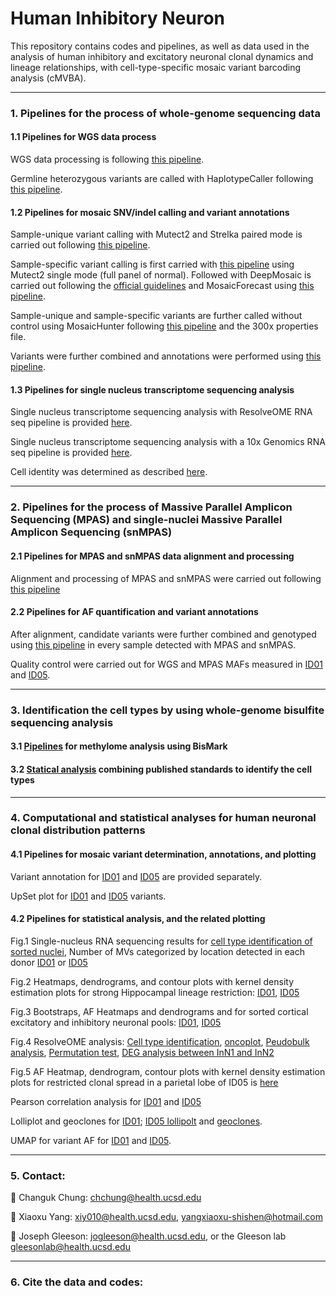 # Human Inhibitory Neuron
This repository contains codes and pipelines, as well as data used in the analysis of human inhibitory and excitatory neuronal clonal dynamics and lineage relationships, with cell-type-specific mosaic variant barcoding analysis (cMVBA). 

-----------------------------------

### 1. Pipelines for the process of whole-genome sequencing data

#### 1.1 Pipelines for WGS data process

WGS data processing is following [this pipeline](https://github.com/shishenyxx/Human_Inhibitory_Neurons/tree/main/Pipelines/Alignment).

Germline heterozygous variants are called with HaplotypeCaller following [this pipeline](https://github.com/shishenyxx/Sperm_control_cohort_mosaicism/tree/master/Pipelines/Preprocessing/Haplocaller).

#### 1.2 Pipelines for mosaic SNV/indel calling and variant annotations

Sample-unique variant calling with Mutect2 and Strelka paired mode is carried out following [this pipeline](https://github.com/shishenyxx/Adult_brain_somatic_mosaicism/tree/master/pipelines/WGS_SNV_indel_calling_pipeline/Mutect2_PM_Strelka2).

Sample-specific variant calling is first carried with [this pipeline](https://github.com/shishenyxx/Adult_brain_somatic_mosaicism/tree/master/pipelines/WGS_SNV_indel_calling_pipeline/Mutect2_single_mode) using Mutect2 single mode (full panel of normal). Followed with DeepMosaic is carried out following the [official guidelines](https://github.com/Virginiaxu/DeepMosaic) and MosaicForecast using [this pipeline](https://github.com/shishenyxx/Adult_brain_somatic_mosaicism/tree/master/pipelines/WGS_SNV_indel_calling_pipeline/MosaicForecast_pipeline).

Sample-unique and sample-specific variants are further called without control using MosaicHunter following [this pipeline](https://github.com/shishenyxx/Adult_brain_somatic_mosaicism/tree/master/pipelines/WGS_SNV_indel_calling_pipeline/MosaicHunter_single_mode_pipeline) and the 300x properties file.

Variants were further combined and annotations were performed using [this pipeline](https://github.com/shishenyxx/PASM/tree/master/Snakemake_pipeline). 

#### 1.3 Pipelines for single nucleus transcriptome sequencing analysis

Single nucleus transcriptome sequencing analysis with ResolveOME RNA seq pipeline is provided [here](https://github.com/shishenyxx/Human_Inhibitory_Neurons/tree/main/Pipelines/scRNAseq/ResolveOME).

Single nucleus transcriptome sequencing analysis with a 10x Genomics RNA seq pipeline is provided [here](https://github.com/shishenyxx/Human_Inhibitory_Neurons/blob/main/Analyses/20221223_7669_Ampliseq_QC/Bioskryb/Bioskryb_celltype_identificationV2_with_ref-Copy1.ipynb).

Cell identity was determined as described [here](https://github.com/shishenyxx/Human_Inhibitory_Neurons/blob/main/Analyses/20221223_7669_Ampliseq_QC/Bioskryb/Bioskryb_celltype_identificationV2.ipynb).
     
-----------------------------------

### 2. Pipelines for the process of Massive Parallel Amplicon Sequencing (MPAS) and single-nuclei Massive Parallel Amplicon Sequencing (snMPAS)

#### 2.1 Pipelines for MPAS and snMPAS data alignment and processing

Alignment and processing of MPAS and snMPAS were carried out following [this pipeline](https://github.com/shishenyxx/Adult_brain_somatic_mosaicism/tree/master/pipelines/MPAS_and_snMPAS_processing_pipeline)

#### 2.2 Pipelines for AF quantification and variant annotations

After alignment, candidate variants were further combined and genotyped using [this pipeline](https://github.com/shishenyxx/PASM/tree/master/Snakemake_pipeline) in every sample detected with MPAS and snMPAS. 

Quality control were carried out for WGS and MPAS MAFs measured in [ID01](https://github.com/shishenyxx/Human_Inhibitory_Neurons/blob/main/Analyses/20230114_7614_Ampliseq_QC/7614_interneuron_Ampliseq_QC_Rscript-Copy1.ipynb) and [ID05](https://github.com/shishenyxx/Human_Inhibitory_Neurons/blob/main/Analyses/20221223_7669_Ampliseq_QC/20230101_QC/7669_interneuron_Ampliseq_QC_Rscript.ipynb).


-----------------------------------

### 3. Identification the cell types by using whole-genome bisulfite sequencing analysis

#### 3.1 [Pipelines](https://github.com/shishenyxx/Human_Inhibitory_Neurons/tree/main/Pipelines/Methylome) for methylome analysis using BisMark

#### 3.2 [Statical analysis](https://github.com/shishenyxx/Human_Inhibitory_Neurons/blob/main/Methylome/plots/Human_Interneuron_Methylome_Plots.ipynb) combining published standards to identify the cell types

-----------------------------------

### 4. Computational and statistical analyses for human neuronal clonal distribution patterns

#### 4.1 Pipelines for mosaic variant determination, annotations, and plotting

Variant annotation for [ID01](https://github.com/shishenyxx/Human_Inhibitory_Neurons/blob/main/Analyses/20230114_7614_Ampliseq_QC/annotation/7614_Ampliseq_Annotation.ipynb) and [ID05](https://github.com/shishenyxx/Human_Inhibitory_Neurons/blob/main/Analyses/20221223_7669_Ampliseq_QC/20230105_annotation/7669_Ampliseq_Annotation.ipynb) are provided separately.

UpSet plot for [ID01](https://github.com/shishenyxx/Human_Inhibitory_Neurons/blob/main/Analyses/20230114_7614_Ampliseq_QC/variant_annotation/7614_Upset_plot.ipynb) and [ID05](https://github.com/shishenyxx/Human_Inhibitory_Neurons/blob/main/Analyses/20221223_7669_Ampliseq_QC/variant_annotation/7669_upset_plot.ipynb) variants.

#### 4.2 Pipelines for statistical analysis, and the related plotting

Fig.1 Single-nucleus RNA sequencing results for [cell type identification of sorted nuclei](https://github.com/shishenyxx/Human_Inhibitory_Neurons/blob/main/Analyses/20230913_Changuk_10X_interneuron_IGM/Cell_type_identification_for_sorted_nuclei.ipynb), Number of MVs categorized by location detected in each donor [ID01](Analyses/20230114_7614_Ampliseq_QC/variant_annotation/7614_variant_annotation.ipynb) or [ID05](Analyses/20221223_7669_Ampliseq_QC/variant_annotation/7669_variant_annotation.ipynb)

Fig.2 Heatmaps, dendrograms, and contour plots with kernel density estimation plots for strong Hippocampal lineage restriction: [ID01](Analyses/20230114_7614_Ampliseq_QC/CTX_BG_HIP/7614_CTX_BG_HIP.ipynb), [ID05](https://github.com/shishenyxx/Human_Inhibitory_Neurons/blob/main/Analyses/20221223_7669_Ampliseq_QC/CTX_BG_HIP/7669_CTX_BG_HIP.ipynb)

Fig.3 Bootstraps, AF Heatmaps and dendrograms and for sorted cortical excitatory and inhibitory neuronal pools: [ID01](Analyses/20230114_7614_Ampliseq_QC/Basic_correlation/7614_variant_by_sample_heatmap.ipynb), [ID05](Analyses/20221223_7669_Ampliseq_QC/Basic_characteristics_of_variants/7669_variant_by_sample_heatmap.ipynb)

Fig.4 ResolveOME analysis: [Cell type identification](Analyses/20221223_7669_Ampliseq_QC/Bioskryb/Bioskryb_celltype_identificationV2_with_ref.ipynb), [oncoplot](Analyses/20221223_7669_Ampliseq_QC/Bioskryb/DNA2/ResolveOME_DNA2_3_oncoplot.ipynb), [Peudobulk analysis](Analyses/20221223_7669_Ampliseq_QC/Bioskryb/DNA2/ResolveOME_DNA2_4_pseudobulk.ipynb), [Permutation test](Analyses/20221223_7669_Ampliseq_QC/Bioskryb/DNA2/ResolveOME_DNA2_6_permutation.ipynb), [DEG analysis between InN1 and InN2](Analyses/20221223_7669_Ampliseq_QC/Bioskryb/Asterisk_Marked_InN_DEG.csv)

Fig.5 AF Heatmap, dendrogram, contour plots with kernel density estimation plots for restricted clonal spread in a parietal lobe of ID05 is [here](Analyses/20221223_7669_Ampliseq_QC/Lobe/7669_R_P_1to17_varxsample_heatmap.ipynb)

Pearson correlation analysis for [ID01](https://github.com/shishenyxx/Human_Inhibitory_Neurons/blob/main/Analyses/20230114_7614_Ampliseq_QC/Basic_correlation/7614_var_by_var_corr_heatmap.ipynb) and [ID05](https://github.com/shishenyxx/Human_Inhibitory_Neurons/blob/main/Analyses/20221223_7669_Ampliseq_QC/Basic_characteristics_of_variants/7669_var_by_var_corr_umap.ipynb)

Lolliplot and geoclones for [ID01](https://github.com/shishenyxx/Human_Inhibitory_Neurons/blob/main/Analyses/20230114_7614_Ampliseq_QC/Rolliplot/7614_lolliplot.ipynb); [ID05 lollipolt](https://github.com/shishenyxx/Human_Inhibitory_Neurons/blob/main/Analyses/20221223_7669_Ampliseq_QC/Lolliplot/7669_lolliplot.ipynb) and [geoclones](https://github.com/shishenyxx/Human_Inhibitory_Neurons/blob/main/Analyses/20221223_7669_Ampliseq_QC/Basic_characteristics_of_variants/7669_geoclones.ipynb).

UMAP for variant AF for [ID01](Analyses/20230114_7614_Ampliseq_QC/UMAP/7614_UMAP.ipynb) and [ID05](Analyses/20221223_7669_Ampliseq_QC/UMAP/7669_UMAP.ipynb).

-----------------------------------

### 5. Contact:

:email: Changuk Chung: [chchung@health.ucsd.edu](mailto:chchung@health.ucsd.edu)

:email: Xiaoxu Yang: [xiy010@health.ucsd.edu](mailto:xiy010@health.ucsd.edu), [yangxiaoxu-shishen@hotmail.com](mailto:yangxiaoxu-shishen@hotmail.com)

:email: Joseph Gleeson: [jogleeson@health.ucsd.edu](mailto:jogleeson@health.ucsd.edu), or the Gleeson lab [gleesonlab@health.ucsd.edu](gleesonlab@health.ucsd.edu)

-----------------------------------

### 6. Cite the data and codes:
